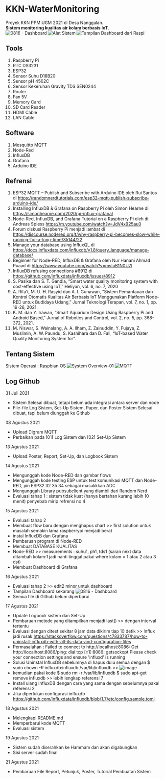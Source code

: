# KKN-WaterMonitoring
Proyek KKN PPM UGM 2021 di Desa Nanggulan. <br>
**Sistem monitoring kualitas air kolam berbasis IoT**. <br>
![0816 - Dashboard](https://user-images.githubusercontent.com/77771888/129525431-ab387ffd-0690-47e1-be27-1555683be9c5.png)
![Alat Sistem](https://user-images.githubusercontent.com/77771888/130319483-e6a8410c-aad6-4aca-a06e-eaf44d5caab1.png)
![Tampilan Dashboard dari Raspi](https://user-images.githubusercontent.com/77771888/130319482-47656b72-bcd4-40f5-9131-1899858549c1.jpg)



## Tools
  1. Raspberry Pi
  2. RTC DS3231
  3. ESP32 
  4. Sensor Suhu D18B20
  5. Sensor pH 4502C
  6. Sensor Kekeruhan Gravity TDS SEN0244
  7. Router 
  8. Fan 5V
  9. Memory Card
  10. SD Card Reader
  11. HDMI Cable
  12. LAN Cable

## Software
  1. Mosquitto MQTT
  2. Node-Red
  3. InfluxDB
  4. Grafana
  5. Arduino IDE


## Refrensi
  1. ESP32 MQTT – Publish and Subscribe with Arduino IDE oleh Rui Santos di https://randomnerdtutorials.com/esp32-mqtt-publish-subscribe-arduino-ide/
  2. Installing InfluxDB & Grafana on Raspberry Pi oleh Simon Hearne di https://simonhearne.com/2020/pi-influx-grafana/
  3. Node-Red, InfluxDB, and Grafana Tutorial on a Raspberry Pi oleh di Andreas Spiess https://m.youtube.com/watch?v=JdV4x925au0
  4. Forum diskusi Raspberry Pi menjadi lambat di https://discourse.nodered.org/t/why-raspberry-pi-becomes-slow-while-running-for-a-long-time/35144/22
  5. Manage your database using InfluxQL di https://docs.influxdata.com/influxdb/v1.8/query_language/manage-database/
  6. Beginner for Node-RED, InfluxDB & Grafana oleh Nur Hanani Ahmad Puaad di https://www.youtube.com/watch?v=mvIuB1N0U7I
  7. InfluxDB refusing connections #8912 di https://github.com/influxdata/influxdb/issues/8912
  8. S. Pasika dan S. T. Gandla, “Smart water quality monitoring system with cost-effective using IoT,” Heliyon, vol. 6, no. 7, 2020
  9. A. Rifa'i, M. U. H. Rasyid dan A. I. Gunawan, “Sistem Pemantauan dan Kontrol Otomatis Kualitas Air Berbasis IoT Menggunakan Platform Node-RED untuk Budidaya Udang,” Jurnal Teknologi Terapan, vol. 7, no. 1, pp. 19-26, 2021. 
  10. K. M. dan Y. Irawan, “Smart Aquarium Design Using Raspberry Pi and Android Based,” Jurnal of Robotics and Control, vol. 2, no. 5, pp. 368-372, 2021.
  11.  M. Niswar, S. Wainalang, A. A. Ilham, Z. Zainuddin, Y. Fujaya, Z. Muslimin, A. W. Paundu, S. Kashihara dan D. Fall, “IoT-based Water Quality Monitoring System for”. 


## Tentang Sistem
Sistem Operasi : Raspbian OS
![System Overview-01](https://user-images.githubusercontent.com/77771888/127804773-7466d698-bb92-4034-89a1-a5c3fa98a4c5.png)
![MQTT](https://user-images.githubusercontent.com/77771888/128625034-4c7409f8-faa7-4f1f-bfc2-dbc7deacfc13.png) <br>


## Log Github
31 Juli 2021 <br>
  - Sistem Selesai dibuat, tetapi belum ada integrasi antara server dan node<br>
  - File-file Log Sistem, Set-Up Sistem, Paper, dan Poster Sistem Selesai dibuat, tapi belum diunggah ke Github

08 Agustus 2021 <br>
  - Upload Digram MQTT <br>
  - Perbaikan pada [01] Log Sistem dan [02] Set-Up Sistem


13 Agustus 2021 <br>
  - Upload Poster, Report, Set-Up, dan Logbook Sistem 


14 Agustus 2021 <br>
  - Mengunggah kode Node-RED dan gambar flows <br>
  - Mengunggah kode testing ESP untuk test komunikasi MQTT dan Node-RED, pin ESP32 32 35 34 sebagai masukkkan ADC
  - Mengunggah Library pubsubclient yang diambil dari Random Nerd
  - Evaluasi tahap 1 : sistem tidak kuat (hanya bertahan kurang lebih 10 menit) penyebab mirip refrensi no 4

15 Agustus 2021 <br>
  - Evaluasi tahap 2
  - Membuat flow baru dengan menghapus chart >> first solution untuk masalah semakin lama raspberrypi menjadi berat
  - instal InfluxDB dan Grafana
  - Pembaruan program di Node-RED
  - Membuat DATABASE KUALITAS
  - Node-RED >> measurements :  suhu1, ph1, tds1 (saran next data ditambah kolam:1 jadi nanti tinggal pakai where kolam = 1 atau 2 atau 3 dst)
  - Membuat Dashboard di Grafana

16 Agustus 2021 <br>
  -  Evaluasi tahap 2 >> edit2 minor untuk dashboard
  -  Tampilan Dashboard sekarang
    ![0816 - Dashboard](https://user-images.githubusercontent.com/77771888/129511771-ad139c05-0a78-4234-82c7-f95cdc490a36.png)
  -  Semua file di Github belum diperbarui

17 Agustus 2021 <br>
  - Update Logbook sistem dan Set-Up
  - Pembaruan metode yang ditampilkan menjadi last() >> dengan interval tertentu
  - Evaluasi dengan ditest sekitar 8 jam data dikirim tiap 10 detik >> Influx jadi rusak  https://stackoverflow.com/questions/47833787/how-to-uninstall-influxdb-with-all-its-data-and-configuration-files 
  - Permasalahan : Failed to connect to http://localhost:8086: Get http://localhost:8086/ping: dial tcp [::1]:8086: getsockopt Please check your connection settings and ensure 'influxd' is running
  - Solusi Uninstal InfluxDB sebelumnya di hapus dulu semua dengan $ sudo chown -R influxdb:influxdb /var/lib/influxdb >> 
   ![image](https://user-images.githubusercontent.com/77771888/129732011-85e5265b-e046-427c-a3ed-b59ff3486aee.png)
  - kemudian pakai kode $ sudo rm -r /var/lib/influxdb $ sudo apt-get remove influxdb >> lebih lengkap referensi 7
  - Install ulang InfluxDB dengan cara yang sama dengan sebelumnya pakai referensi 2
  - Jika diperlukan configurasi influxdb https://github.com/influxdata/influxdb/blob/1.7/etc/config.sample.toml

18 Agustus 2021
  - Melengkapi README.md
  - Memperbarui kode MQTT
  - Evaluasi sistem

19 Agustus 2021
  - Sistem sudah diserahkan ke Hammam dan akan digabungkan
  - Sisi server sudah final

21 Agustus 2021
  - Pembaruan File Report, Petunjuk, Poster, Tutorial Pembuatan Sistem
